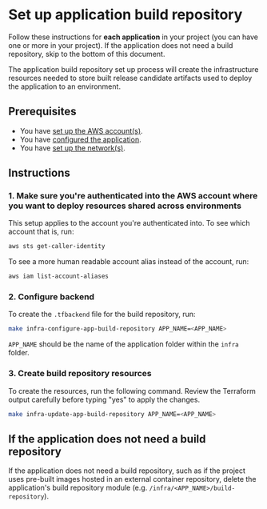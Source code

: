 # Set up application build repository

Follow these instructions for **each application** in your project (you can have one or more in your project). If the application does not need a build repository, skip to the bottom of this document.

The application build repository set up process will create the infrastructure resources needed to store built release candidate artifacts used to deploy the application to an environment.

## Prerequisites

* You have [set up the AWS account(s)](./set-up-aws-accounts.md).
* You have [configured the application](/infra/app/app-config/main.tf).
* You have [set up the network(s)](./set-up-networks.md).

## Instructions

### 1. Make sure you're authenticated into the AWS account where you want to deploy resources shared across environments

This setup applies to the account you're authenticated into. To see which account that is, run:

```bash
aws sts get-caller-identity
```

To see a more human readable account alias instead of the account, run:

```bash
aws iam list-account-aliases
```

### 2. Configure backend

To create the `.tfbackend` file for the build repository, run:

```bash
make infra-configure-app-build-repository APP_NAME=<APP_NAME>
```

`APP_NAME` should be the name of the application folder within the `infra` folder.

### 3. Create build repository resources

To create the resources, run the following command. Review the Terraform output carefully before typing "yes" to apply the changes.

```bash
make infra-update-app-build-repository APP_NAME=<APP_NAME>
```

## If the application does not need a build repository

If the application does not need a build repository, such as if the project uses pre-built images hosted in an external container repository, delete the application's build repository module (e.g. `/infra/<APP_NAME>/build-repository`).